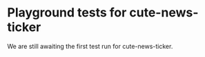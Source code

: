 # Playground tests for cute-news-ticker
We are still awaiting the first test run for cute-news-ticker.
